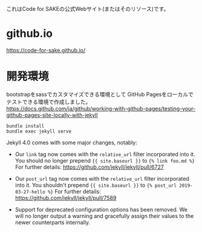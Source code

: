 これはCode for SAKEの公式Webサイト(またはそのリソース)です。

# github.io

https://code-for-sake.github.io/

# 開発環境
bootstrapをsassでカスタマイズできる環境として
GitHub Pagesをローカルでテストできる環境で作成しました。
https://docs.github.com/ja/github/working-with-github-pages/testing-your-github-pages-site-locally-with-jekyll

```
bundle install
bundle exec jekyll serve
```

Jekyll 4.0 comes with some major changes, notably:

  * Our `link` tag now comes with the `relative_url` filter incorporated into it.
    You should no longer prepend `{{ site.baseurl }}` to `{% link foo.md %}`
    For further details: https://github.com/jekyll/jekyll/pull/6727

  * Our `post_url` tag now comes with the `relative_url` filter incorporated into it.
    You shouldn't prepend `{{ site.baseurl }}` to `{% post_url 2019-03-27-hello %}`
    For further details: https://github.com/jekyll/jekyll/pull/7589

  * Support for deprecated configuration options has been removed. We will no longer
    output a warning and gracefully assign their values to the newer counterparts
    internally.